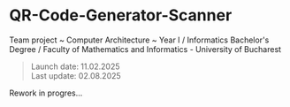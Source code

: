 # **QR-Code-Generator-Scanner**
Team project ~ Computer Architecture ~ Year I / Informatics Bachelor's Degree / Faculty of Mathematics and Informatics - University of Bucharest

> Launch date: 11.02.2025\
> Last update: 02.08.2025

Rework in progres...